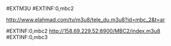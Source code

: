 

#EXTM3U 
#EXTINF:0,mbc2

http://www.elahmad.com/tv/m3u8/tele_du.m3u8?id=mbc_2&t=ar

#EXTINF:0,mbc2
http://158.69.229.52:8900/MBC2/index.m3u8
#EXTINF:0,mbc3
